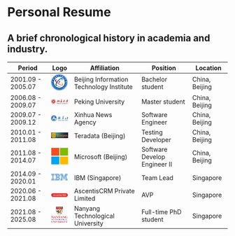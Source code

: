 # Personal Resume

## A brief chronological history in academia and industry.

| Period            | Logo                                      | Affiliation                              | Position                     | Location       |
|-------------------|-------------------------------------------|------------------------------------------|------------------------------|----------------|
| 2001.09 - 2005.07 | <img src="./logo/biti.png" width=50>      | Beijing Information Technology Institute | Bachelor student             | China, Beijing |
| 2006.08 - 2009.07 | <img src="./logo/pku.png" width=50>       | Peking University                        | Master student               | China, Beijing |
| 2009.07 - 2009.12 | <img src="./logo/xhs.png" width=50>       | Xinhua News Agency                       | Software Engineer            | China, Beijing |
| 2010.01 - 2011.08 | <img src="./logo/teradata.png" width=50>  | Teradata (Beijing)                       | Testing Developer            | China, Beijing |
| 2011.08 - 2014.07 | <img src="./logo/ms.png" width=50>        | Microsoft (Beijing)                      | Software Develop Engineer II | China, Beijing |
| 2014.09 - 2020.01 | <img src="./logo/ibm.png" width=50>       | IBM (Singapore)                          | Team Lead                    | Singapore      |
| 2020.06 - 2021.08 | <img src="./logo/ascentis.png" width=50>  | AscentisCRM Private Limited              | AVP                          | Singapore      |
| 2021.08 - 2025.08 | <img src="./logo/ntu.png" width=50>       | Nanyang Technological University         | Full-time PhD student        | Singapore      |
